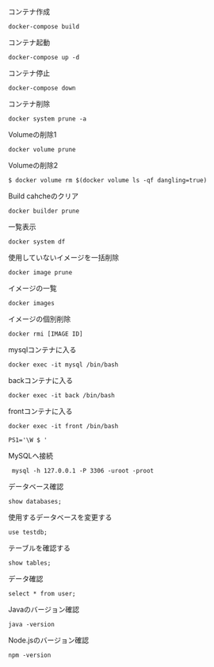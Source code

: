 コンテナ作成
```
docker-compose build
```

コンテナ起動
```
docker-compose up -d
```

コンテナ停止
```
docker-compose down
```

コンテナ削除
```
docker system prune -a
```

Volumeの削除1
```
docker volume prune
```

Volumeの削除2
```
$ docker volume rm $(docker volume ls -qf dangling=true)
```

Build cahcheのクリア
```
docker builder prune
```

一覧表示
```
docker system df
```

使用していないイメージを一括削除
```
docker image prune
```

イメージの一覧
```
docker images
```

イメージの個別削除
```
docker rmi [IMAGE ID]
```

mysqlコンテナに入る
```
docker exec -it mysql /bin/bash
```

backコンテナに入る
```
docker exec -it back /bin/bash
```

frontコンテナに入る
```
docker exec -it front /bin/bash
```

```
PS1='\W $ '
```

MySQLへ接続
```
 mysql -h 127.0.0.1 -P 3306 -uroot -proot
```

データベース確認
```
show databases;
```

使用するデータベースを変更する
```
use testdb;
```

テーブルを確認する
```
show tables;
```

データ確認
```
select * from user;
```

Javaのバージョン確認
```
java -version
```

Node.jsのバージョン確認
```
npm -version
```